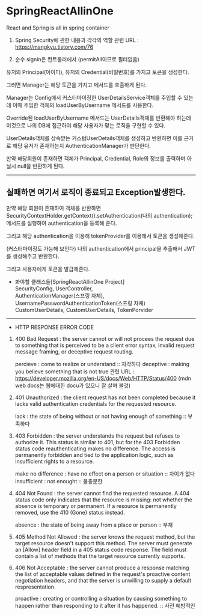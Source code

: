 # SpringReactAllinOne
React and Spring is all in spring container

1. Spring Security에 관한 내용과 각각의 역할
	관련 URL : https://mangkyu.tistory.com/76

2. 순수 signin은 컨트롤러에서 (permitAll이므로 필터없음)

유저의 Principal(아이디), 유저의 Credential(비밀번호)를 가지고 토큰을 생성한다.

그러면 Manager는 해당 토큰을 가지고 메서드를 호출하게 된다.

Manager는 Config에서 커스터마이징한 UserDetailsService객체를 주입할 수 있는데
이때 주입한 객체의 loadUserByUsername 메서드를 사용한다.

Override된 loadUserByUsername 메서드는 UserDetails객체를 반환해야 하는데
이것으로 나의 DB에 접근하여 해당 사용자가 맞는 로직을 구현할 수 있다.

UserDetails객체를 상속받는 커스텀UserDetails객체를 생성하고 반환하면
이를 근거로 해당 유저가 존재하는지 AuthenticationManager가 판단한다.

만약 해당회원이 존재하면 객체가 Principal, Credential, Role의 정보를 출력하며
아닐시 null을 반환하게 된다.

-----------------------------------------------------------
실패하면 여기서 로직이 종료되고 Exception발생한다.
-----------------------------------------------------------

만약 해당 회원이 존재하여 객체를 반환하면 
SecurityContextHolder.getContext().setAuthentication(나의 authentication);
메서드를 실행하여 authentication을 등록해 준다.

그리고 해당 authentication을 이용해 tokenProvider를 이용해서
토큰을 생성해준다. 

(커스터마이징도 가능해 보인다)
나의 authentication에서 principal을 추출해서 JWT를 생성해주고 반환한다. 

그리고 사용자에게 토큰을 발급해준다.

* 봐야할 클래스들[SpringReactAllinOne Project]   
SecurityConfig, UserController,   
AuthenticationManager(스프링 자체),   
UsernamePasswordAuthenticationToken(스프링 자체)  
CustomUserDetails, CustomUserDetails, TokenPorvider

-----------------------------------------------------------

* HTTP RESPONSE ERROR CODE
1. 400 Bad Request
   : the server cannot or will not procees the request due to
   something that is perceived to be a client error syntax,
   invalid request message framing, or deceptive request routing.

   percieve : come to realize or understand :: 자각하다
   deceptive : making you believe something that is not true
   관련 URL : https://developer.mozilla.org/en-US/docs/Web/HTTP/Status/400
   (mdn web docs는 웹에대한 docu가 있으니 잘 살펴 볼것)

2. 401 Unauthorized
   : the client request has not been completed because it lacks
   valid authentication credentials for the requested resource.

   lack : the state of being without or not having enough of something
   :: 부족하다

3. 403 Forbidden
   : the server understands the request but refuses to authorize it.
   This status is similar to 401, but for the 403 Forbidden status code
   reauthenticating makes no difference.
   The access is permanently forbidden and tied to the application logic,
   such as insufficient rights to a resource.

   make no difference : have no effect on a person or situation
   :: 차이가 없다
   insufficient : not enought :: 불충분한

4. 404 Not Found
   : the server cannot find the requested resource.
   A 404 status code only indicates that the resource is missing: not whether
   the absence is temporary or permanent.
   If a resource is permanently removed, use the 410 (Gone) status instead.

   absence : the state of being away from a place or person :: 부재

5. 405 Method Not Allowed
   : the server knows the request method, but the target resource
   doesn't support this method.
   The server must generate an [Allow] header field in a 405 status code
   response.
   The field must contain a list of methods that the target resource
   currently supports.

6. 406 Not Acceptable
   : the server cannot produce a response matching the list of
   acceptable values defined in the request's proactive content
   negotiation headers, and that the server is unwilling to supply
   a default respresentation.

   proactive : creating or controlling a situation by causing something
   to happen rather than responding to it after it has happened.
   :: 사전 예방적인
